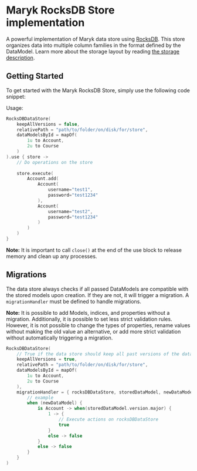 # Maryk RocksDB Store implementation

A powerful implementation of Maryk data store using [RocksDB](https://rocksdb.org). 
This store organizes data into multiple column families in the format defined by the DataModel.
Learn more about the storage layout by reading [the storage description](documentation/storage.md).

## Getting Started

To get started with the Maryk RocksDB Store, simply use the following code snippet:

Usage:
```kotlin
RocksDBDataStore(
    keepAllVersions = false,
    relativePath = "path/to/folder/on/disk/for/store", 
    dataModelsById = mapOf(
        1u to Account,
        2u to Course
    )
).use { store ->
    // Do operations on the store
    
    store.execute(
        Account.add(
            Account(
                username="test1",
                password="test1234"
            ),
            Account(
                username="test2",
                password="test1234"
            )
        )
    )
}
```

**Note:** It is important to call `close()` at the end of the use block to release memory and clean up any processes.

## Migrations

The data store always checks if all passed DataModels are compatible with the stored models upon creation. 
If they are not, it will trigger a migration. A `migrationHandler` must be defined to handle migrations.

**Note:** It is possible to add Models, indices, and properties without a migration. Additionally, it is possible 
to set less strict validation rules. However, it is not possible to change the types of properties, rename values 
without making the old value an alternative, or add more strict validation without automatically triggering a migration.

```kotlin
RocksDBDataStore(
    // True if the data store should keep all past versions of the data
    keepAllVersions = true,
    relativePath = "path/to/folder/on/disk/for/store", 
    dataModelsById = mapOf(
        1u to Account,
        2u to Course
    ),
    migrationHandler = { rocksDBDataStore, storedDataModel, newDataModel ->
        // example 
        when (newDataModel) {
            is Account -> when(storedDataModel.version.major) {
                1 -> {
                    // Execute actions on rocksDBDataStore
                    true
                }
                else -> false
            }
            else -> false
        }
    }
)
```
